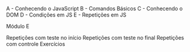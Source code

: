 A - Conhecendo o JavaScript
B - Comandos Básicos
C - Conhecendo o DOM
D - Condições em JS
E - Repetições em JS


Módulo E

Repetições com teste no início
Repetições com teste no final
Repetições com controle
Exercícios
